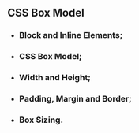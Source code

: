 ## CSS Box Model

* ### Block and Inline Elements;
* ### CSS Box Model;
* ### Width and Height;
* ### Padding, Margin and Border;
* ### Box Sizing.